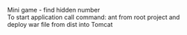 Mini game - find hidden number  
To start application call command: ant from root project and   
deploy war file from dist into Tomcat
